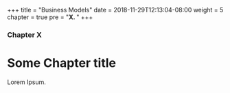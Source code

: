 +++
title = "Business Models"
date = 2018-11-29T12:13:04-08:00
weight = 5
chapter = true
pre = "<b>X. </b>"
+++

### Chapter X

# Some Chapter title

Lorem Ipsum.